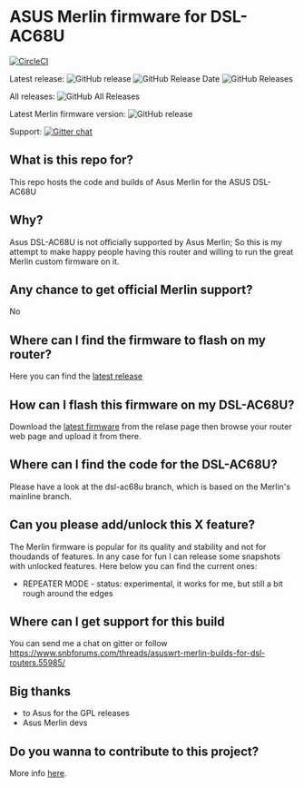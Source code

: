 # ASUS Merlin firmware for DSL-AC68U

[![CircleCI](https://circleci.com/gh/gnuton/asuswrt-merlin.ng/tree/dsl-ac68u.svg?style=svg)](https://circleci.com/gh/gnuton/asuswrt-merlin.ng/tree/dsl-ac68u)

Latest release:
![GitHub release](https://img.shields.io/github/release/gnuton/asuswrt-merlin.ng.svg) 
![GitHub Release Date](https://img.shields.io/github/release-date/gnuton/asuswrt-merlin.ng.svg)
![GitHub Releases](https://img.shields.io/github/downloads/gnuton/asuswrt-merlin.ng/latest/total.svg)

All releases:
![GitHub All Releases](https://img.shields.io/github/downloads/gnuton/asuswrt-merlin.ng/total.svg)

Latest Merlin firmware version: ![GitHub release](https://img.shields.io/github/tag/RMerl/asuswrt-merlin.ng.svg)


Support: [![Gitter chat](https://badges.gitter.im/asuswrt/merlin-dsl.png)](https://gitter.im/asuswrt/merlin-dsl "Gitter chat")



## What is this repo for?
This repo hosts the code and builds of Asus Merlin for the ASUS DSL-AC68U

## Why?
Asus DSL-AC68U is not officially supported by Asus Merlin; So this is my attempt to make happy people having this router and willing to run the great Merlin custom firmware on it.

## Any chance to get official Merlin support?
No

## Where can I find the firmware to flash on my router?
Here you can find the [latest release](https://github.com/gnuton/asuswrt-merlin.ng/releases/latest) 

## How can I flash this firmware on my DSL-AC68U?
Download the [latest firmware](https://github.com/gnuton/asuswrt-merlin.ng/releases/latest) from the relase page then browse your router web page and upload it from there.

## Where can I find the code for the DSL-AC68U?
Please have a look at the dsl-ac68u branch, which is based on the Merlin's  mainline branch.

## Can you please add/unlock this X feature?
The Merlin firmware is popular for its quality and stability and not for thoudands of features. In any case for fun I can release some snapshots with unlocked features. Here below you can find the current ones:
* REPEATER MODE - status: experimental, it works for me, but still a bit rough around the edges

## Where can I get support for this build
You can send me a chat on gitter or follow https://www.snbforums.com/threads/asuswrt-merlin-builds-for-dsl-routers.55985/

## Big thanks
- to Asus for the GPL releases
- Asus Merlin devs

## Do you wanna to contribute to this project?
More info [here](https://github.com/gnuton/asuswrt-merlin.ng/blob/master/CONTRIBUTE.md).

